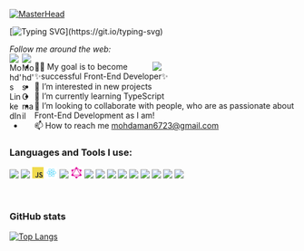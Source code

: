 [![MasterHead](https://qrangers.com/wp-content/uploads/2021/09/Banner-Introduction-to-3D-Animation.png)](https://rishavchanda.io)






<!-- ## Hey! I'm Mohd Aman. <img src="https://media.giphy.com/media/hvRJCLFzcasrR4ia7z/giphy.gif" width="25px"> -->

[![Typing SVG](https://readme-typing-svg.herokuapp.com?font=Luxurious+Roman&color=%2336BCF7&size=28&lines=Hey!+Its+Mohd+Aman;Front+End+Web+Developer...)](https://git.io/typing-svg)

<i>Follow me around the web:</i><br>
<a href="https://www.linkedin.com/authwall?trk=bf&trkInfo=AQFt5CiopL06-QAAAYtTXfNgkqPaTGxRFW_NB0vIxpEQXppwC5VbUZsnw3QfI5NpCR84r9HwjfwmsIDgPa2BcQkSWGbsyFtL2lJK1U3NDNrOgBNq5Y-GSC8QedJbmm9f3TGh6Eg=&original_referer=&sessionRedirect=https%3A%2F%2Fwww.linkedin.com%2Fin%2Fmohd-aman-566058204%2F | LinkedIn
![image](https://github.com/MohdAman000/MohdAman000/assets/146714027/4ff2ddf5-1b5c-4500-b41d-3910e0fbc5ef)
">
  <img align="left" alt="Mohd's LinkedIn" width="22px" src="https://user-images.githubusercontent.com/64637806/118018764-1c63f300-b350-11eb-879a-b1025a01ca4c.png" />
</a>
<a href="mailto:mohdaman6723@gmail.com">
  <img align="left" alt="Mohd's Gmail" width="22px" src="https://user-images.githubusercontent.com/64637806/118021483-2b987000-b353-11eb-803c-d2445eb01288.png" />
</a>

<img src="https://camo.githubusercontent.com/992babdffd8c74a1502de375fbdf7e4d54773242/68747470733a2f2f6d656469612e67697068792e636f6d2f6d656469612f53576f536b4e36447854737a71494b4571762f67697068792e676966" align="right" width="50%" />



- 👨‍💻 My goal is to become ✨successful Front-End Developer✨
- 👀 I’m interested in new projects
- 🌱 I’m currently learning TypeScript
- 💞️ I’m looking to collaborate with people, who are as passionate about Front-End Development as I am!
- 📫 How to reach me mohdaman6723@gmail.com





### Languages and Tools I use:

<code><img height="20" src="https://user-images.githubusercontent.com/64637806/118023878-f6415180-b355-11eb-940f-66432cfabac2.png"></code>
<code><img height="20" src="https://user-images.githubusercontent.com/64637806/118023881-f6d9e800-b355-11eb-8378-5fedd65fed8f.png"></code>
<code><img height="20" src="https://raw.githubusercontent.com/github/explore/80688e429a7d4ef2fca1e82350fe8e3517d3494d/topics/javascript/javascript.png"></code>
<code><img height="20" src="https://raw.githubusercontent.com/github/explore/80688e429a7d4ef2fca1e82350fe8e3517d3494d/topics/react/react.png"></code>
<code><img height="20" src="https://user-images.githubusercontent.com/64637806/118023895-f8a3ab80-b355-11eb-8e29-cfa06d2076d4.png"></code>
<code><img height="20" src="https://raw.githubusercontent.com/github/explore/5c058a388828bb5fde0bcafd4bc867b5bb3f26f3/topics/graphql/graphql.png"></code>
<code><img height="20" src="https://user-images.githubusercontent.com/64637806/118023887-f7727e80-b355-11eb-82f2-636123b8098e.png"></code>
<code><img height="20" src="https://user-images.githubusercontent.com/64637806/118023888-f80b1500-b355-11eb-85b4-b072a8a395fa.png"></code>
<code><img height="20" src="https://user-images.githubusercontent.com/64637806/118023882-f7727e80-b355-11eb-9657-5d73609889dc.png"></code>
<code><img height="20" src="https://user-images.githubusercontent.com/64637806/118024503-aadb7300-b356-11eb-9d5b-f65acb4e014b.png"></code>
<code><img height="20" src="https://user-images.githubusercontent.com/64637806/118023892-f8a3ab80-b355-11eb-9d15-387bb21416ea.png"></code>
<code><img height="20" src="https://user-images.githubusercontent.com/64637806/118023890-f80b1500-b355-11eb-869c-83ffb7363a0a.png"></code>
<code><img height="20" src="https://user-images.githubusercontent.com/64637806/118023899-f93c4200-b355-11eb-85c5-ed1929c17f4c.png"></code>
<code><img height="20" src="https://user-images.githubusercontent.com/64637806/118023901-f93c4200-b355-11eb-967e-a2e6da5939cf.png"></code>
<code><img height="20" src="https://user-images.githubusercontent.com/64637806/118023904-f93c4200-b355-11eb-9d51-d8569f167498.png"></code>

<br>

### GitHub stats


[![Top Langs](https://github-readme-stats.vercel.app/api/top-langs/?username=charyyev2000&layout=compact)](https://github.com/anuraghazra/github-readme-stats)
